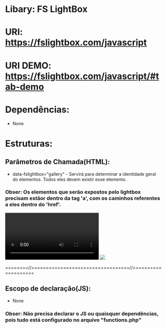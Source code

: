 # Libary: FS LightBox
# URI: https://fslightbox.com/javascript
# URI DEMO: https://fslightbox.com/javascript/#tab-demo

# Dependências: 
- None

# Estruturas: 


## Parâmetros de Chamada(HTML):
- data-fslightbox="gallery" - Servirá para determinar a identidade geral do elementos. Todos eles devem existir esse elemento.

### Obser: Os elementos que serão expostos pelo lightbox precisam estãor dentro da tag 'a', com os caminhos referentes a eles dentro do 'href'.

<!-- Create links -->
<a data-fslightbox="gallery" href="video.mp4"> <video src="video.mp4"> </a>
<a data-fslightbox="gallery" href="image.jpg"> <img src="video.mp4"> </a>

========//==================================//====================


## Escopo de declaração(JS): 
- None

### Obser: Não precisa declarar o JS ou quaisquer dependências, pois tudo está configurado no arquivo "functions.php"





